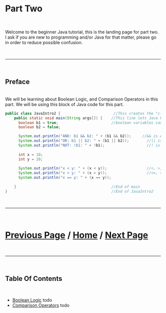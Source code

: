 # Part Two

<br>

Welcome to the beginner Java tutorial, this is the landing page for part two. I ask if you are new to programming and/or Java for that matter, please go in order to reduce possible confusion. 

<br>

***

<br> 

## Preface

<br>
We will be learning about Boolean Logic, and Comparison Operators in this part.
We will be using this block of Java code for this part. 

````Java
public class JavaIntro2 {                        //This creates the "class", for now think of each class like a document or file
    public static void main(String args[]) {    //This line lets Java know what to run when you click execute below
      boolean b1 = true;                        //boolean variables can only hold true or false
      boolean b2 = false;

      System.out.println("AND: b1 && b2: " + (b1 && b2));     //&& is AND, only when both values are true is && true
      System.out.println("OR: b1 || b2: " + (b1 || b2));        //|| is OR, when either value is true || is true
      System.out.println("NOT: !b1: " + !b1);                   //! is NOT, ! changes true to false, or false to true
      
      int x = 10;
      int y = 20;
      
      System.out.println("x < y: " + (x < y));                  //<, >, and == are comparison operators, they result in booleans
      System.out.println("x > y: " + (x > y));                  //<=, >=, and != are also comparison operators, what do they do?
      System.out.println("x == y: " + (x == y));
      
    }                                           //End of main
}                                               //End of JavaIntro2
````

<br>

***

<br>

# [Previous Page](https://docs.lynkrobotics.org/java) / [Home](https://docs.lynkrobotics.org/) / [Next Page](./booleanLogic.md) 

<br>

***

<br> 

## Table Of Contents

<br>

- [Boolean Logic]() todo
- [Comparison Operators]() todo
